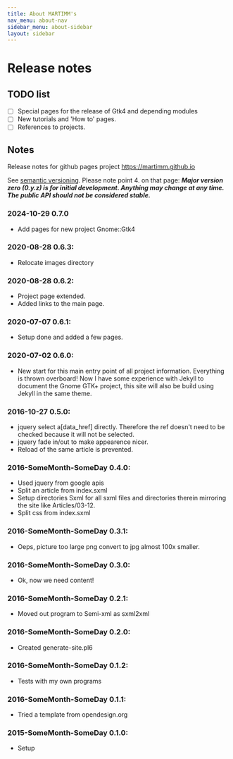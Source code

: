 ```yaml
---
title: About MARTIMM's
nav_menu: about-nav
sidebar_menu: about-sidebar
layout: sidebar
---
```


# Release notes

## TODO list
* [ ] Special pages for the release of Gtk4 and depending modules
* [ ] New tutorials and 'How to' pages.
* [ ] References to projects.

## Notes

Release notes for github pages project https://martimm.github.io

See [semantic versioning](http://semver.org/). Please note point 4. on that page: **_Major version zero (0.y.z) is for initial development. Anything may change at any time. The public API should not be considered stable._**

### 2024-10-29 0.7.0
* Add pages for new project Gnome::Gtk4

### 2020-08-28 0.6.3:
* Relocate images directory

### 2020-08-28 0.6.2:
- Project page extended.
- Added links to the main page.

### 2020-07-07 0.6.1:
- Setup done and added a few pages.

### 2020-07-02 0.6.0:
- New start for this main entry point of all project information. Everything is thrown overboard! Now I have some experience with Jekyll to document the Gnome GTK+ project, this site will also be build using Jekyll in the same theme.

### 2016-10-27 0.5.0:
- jquery select a[data_href] directly. Therefore the ref doesn't need to be checked because it will not be selected.
- jquery fade in/out to make appearence nicer.
- Reload of the same article is prevented.

### 2016-SomeMonth-SomeDay 0.4.0:
- Used jquery from google apis
- Split an article from index.sxml
- Setup directories Sxml for all sxml files and directories therein mirroring the site like Articles/03-12.
- Split css from index.sxml

### 2016-SomeMonth-SomeDay 0.3.1:
- Oeps, picture too large png convert to jpg almost 100x smaller.

### 2016-SomeMonth-SomeDay 0.3.0:
- Ok, now we need content!

### 2016-SomeMonth-SomeDay 0.2.1:
- Moved out program to Semi-xml as sxml2xml

### 2016-SomeMonth-SomeDay 0.2.0:
- Created generate-site.pl6

### 2016-SomeMonth-SomeDay 0.1.2:
- Tests with my own programs

### 2016-SomeMonth-SomeDay 0.1.1:
- Tried a template from opendesign.org

### 2015-SomeMonth-SomeDay 0.1.0:
- Setup
